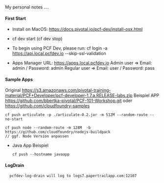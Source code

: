 My personal notes ....

#### First Start
- Install on MacOS: https://docs.pivotal.io/pcf-dev/install-osx.html
- cf dev start (cf dev stop)
- To begin using PCF Dev, please run:  cf login -a https://api.local.pcfdev.io --skip-ssl-validation

- Apps Manager URL: https://apps.local.pcfdev.io
Admin user => Email: admin / Password: admin
Regular user => Email: user / Password: pass

#### Sample Apps
Original https://s3.amazonaws.com/pivotal-training-material/PCF+Developer/pcf-developer-1.7.a.RELEASE-labs.zip
Beispiel APP https://github.com/bbertka-pivotal/PCF-101-Workshop.git
oder https://github.com/cloudfoundry-samples
```
cf push articulate -p ./articulate-0.2.jar -m 512M --random-route --no-start
```

```
cf push node --random-route -m 128M  -b https://github.com/cloudfoundry/nodejs-buildpack
// ggf. Node Version anpassen

```

- Java App Beispiel
  ```
  cf push --hostname javaapp
  ```

#### LogDrain
```
  pcfdev-log-drain will log to logs7.papertrailapp.com:12107
```
